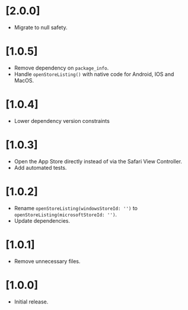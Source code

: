 # [2.0.0]

- Migrate to null safety.

# [1.0.5]

- Remove dependency on `package_info`.
- Handle `openStoreListing()` with native code for Android, IOS and MacOS.

# [1.0.4]

- Lower dependency version constraints

# [1.0.3]

- Open the App Store directly instead of via the Safari View Controller.
- Add automated tests.

# [1.0.2]

- Rename `openStoreListing(windowsStoreId: '')` to `openStoreListing(microsoftStoreId: '')`.
- Update dependencies.

# [1.0.1]

- Remove unnecessary files.

# [1.0.0]

- Initial release.
